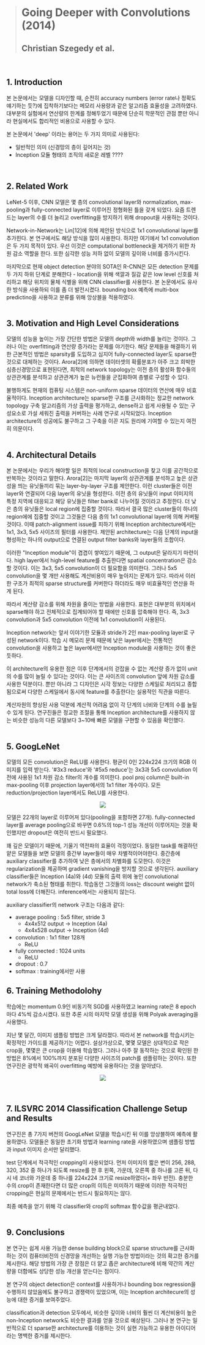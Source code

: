 > # Going Deeper with Convolutions (2014)
> ## Christian Szegedy et al.

</br>

## 1. Introduction
본 논문에서는 모델을 디자인할 때, 순전히 accuracy numbers (error rate나 정확도 얘기하는 듯?)에 집착하기보다는 메모리 사용량과 같은 알고리즘 효율성을 고려하였다.
대부분의 실험에서 연산량의 한계를 정해두었기 때문에 단순히 학문적인 관점 뿐만 아니라 현실에서도 합리적인 비용으로 사용할 수 있다.

본 논문에서 'deep' 이라는 용어는 두 가지 의미로 사용된다:
- 일반적인 의미 (신경망의 층이 깊어지는 것)
- Inception 모듈 형태의 조직의 새로운 레벨 ????
</br>

## 2. Related Work
LeNet-5 이후, CNN 모델은 몇 층의 convolutional layer와 normalization, max-pooling과 fully-connected layer로 이루어진 정형화된 틀을 갖게 되었다. 요즘 트렌드는 layer의 수를 더 늘리고 overfitting을 방지하기 위해 dropout을 사용하는 것이다.

Network-in-Network는 Lin[12]에 의해 제안된 방식으로 1x1 convolutional layer를 추가힌다. 본 연구에서도 해당 방식을 많이 사용한다. 하지만 여기에서 1x1 convolution은 두 가지 목적이 있다. 우선 이것은 computational bottleneck을 제거하기 위한 차원 감소 역할을 한다. 또한 심각한 성능 저하 없이 모델의 깊이와 너비를 증가시킨다. 

마지막으로 현재 object detection 분야의 SOTA인 R-CNN은 모든 detection 문제를 두 가지 하위 단계로 분해한다 - location을 위해 색깔과 질감 같은 low level 신호를 처리하고 해당 위치의 물체 식별을 위해 CNN classifier를 사용한다. 본 논문에서도 유사한 방식을 사용하되 이를 좀 더 발전시켰다. bounding box 예측에 multi-box predictino을 사용하고 분류를 위해 앙상블을 적용하였다.
</br>
</br>

## 3. Motivation and High Level Considerations
모델의 성능을 높이는 가장 간단한 방법은 모델의 depth와 width를 늘리는 것이다. 그러나 이는 overfitting과 연산량 증가라는 문제를 야기한다. 
해당 문제들을 해결하기 위한 근본적인 방법은 sparsity를 도입하고 심지어 fully-connected layer도 sparse한 것으로 대체하는 것이다. 
Arora[2]에 의하면 데이터셋의 확률분포가 아주 크고 희박한 심층신경망으로 표현된다면, 최적의 network topology는 이전 층의 활성화 함수들의 상관관계를 분석하고 상관관계가 높은 뉴런들을 군집화하여 층별로 구성할 수 있다.

불행하게도 현재의 컴퓨팅 시스템은 non-uniform sparse 데이터의 연산에 매우 비효율적이다.
Inception architecture는 sparse한 구조를 근사화하는 정교한 network topology 구축 알고리즘의 가상 출력을 평가하고, dense하고 쉽게 사용될 수 있는 구성요소로 가설 세워진 출력을 커버하는 사례 연구로 시작되었다. Inception architecture의 성공에도 불구하고 그 구축을 이끈 지도 원리에 기여할 수 있는지 여전히 의문이다.
</br>
</br>

## 4. Architectural Details
본 논문에서는 우리가 해야할 일은 최적의 local construction을 찾고 이를 공간적으로 반복하는 것이라고 말한다. 
Arora[2]는 마지막 layer의 상관관계를 분석하고 높은 상관성을 띄는 유닛들끼리 묶는 layer-by-layer 구조를 제안한다. 이런 cluster들은 이전 layer와 연결되어 다음 layer의 유닛을 형성한다. 이전 층의 유닛들이 input 이미지의 특정 지역에 대응되고 해당 유닛들은 filter bank로 나누어질 것이라고 추정한다. 더 낮은 층의 유닛들은 local region에 집중할 것이다. 따라서 결국 많은 cluster들이 하나의 region에에 집중할 것이고 그것들은 다음 층의 1x1 convolutional layer에 의해 커버될 것이다. 이때 patch-alignment issue를 피하기 위해 Inception architecture에서는 1x1, 3x3, 5x5 사이즈의 필터를 사용한다. 제안된 architecture는 다음 단계의 input을 형성하는 하나의 output으로 연결된 output filter banks와 layer들의 조합이다.

이러한 "Inception module"이 겹겹이 쌓여있기 때문에, 그 output은 달라지기 마련이다. high layer에서 high-level feature를 추출한다면 spatial concentration은 감소할 것이다. 이는 3x3, 5x5 convolution이 더 필요함을 의미한다. 그러나 5x5 convolution을 몇 개만 사용해도 계산비용이 매우 높아지는 문제가 있다. 따라서 이러한 구조가 최적의 sparse structure를 커버한다 하더라도 매우 비효율적인 연산을 하게 된다.

따라서 계산량 감소를 위해 차원을 줄이는 방법을 사용한다. 표현은 대부분의 위치에서 sparse해야 하고 전체적으로 집계되어야 할 때에만 신호를 압축해야 한다.  즉, 3x3 convolution과 5x5 convolution 이전에 1x1 convolution이 사용된다.

Inception network는 앞서 이야기한 모듈과 stride가 2인 max-pooling layer로 구성된 network이다. 학습 시 메모리 문제 때문에 낮은 layer에서는 전통적인 convolution을 사용하고 높은 layer에서만 Inception module을 사용하는 것이 좋은 듯하다.

이 architecture의 유용한 점은 이후 단계에서의 걷잡을 수 없는 계산량 증가 없이 unit의 수를 많이 늘릴 수 있다는 것이다. 이는 큰 사이즈의 convolution 앞에 차원 감소를 사용한 덕분이다. 뿐만 아니라 그 디자인은 시각 정보는 다양한 스케일로 처리되고 종합됨으로써 다양한 스케일에서 동시에 feature를 추출한다는 실용적인 직관을 따른다.

계산자원의 향상된 사용 덕분에 계산적 어려움 없이 각 단계의 너비와 단계의 수를 늘릴 수 있게 된다. 연구진들은 정교한 조절을 통해 Inception architecture를 사용하지 않는 비슷한 성능의 다른 모델보다 3~10배 빠른 모델을 구현할 수 있음을 확인했다. 
</br>
</br>

## 5. GoogLeNet
모델의 모든 convolution은 ReLU를 사용한다. 평균이 0인 224x224 크기의 RGB 이미지를 입력 받는다. '#3x3 reduce'와 '#5x5 reduce'는 3x3과 5x5 convolution 이전에 사용된 1x1 차원 감소 filter의 개수를 의미한다. pool proj column은 built-in max-pooling 이후 projection layer에서의 1x1 filter 개수이다. 모든 reduction/projection layer에서도 ReLU를 사용한다.

<p align="center"><img src="https://user-images.githubusercontent.com/86872735/156185614-f637f397-4a80-4657-9f97-a6d2cf5dbf04.png"></p>

모델은 22개의 layer로 이루어져 있다(pooling을 포함하면 27개). fully-connected layer를 average pooling으로 바꾸면 0.6%의 top-1 성능 개선이 이루어지는 것을 확인했지만 dropout은 여전히 반드시 필요했다.

꽤 깊은 모델이기 때문에, 기울기 역전파의 효율이 걱정이었다. 동일한 task를 해결하던 얕은 모델들을 보면 모델의 중간부 layer들이 매우 차별적이어야한다. 중간층에 auxiliary classifier를 추가하여 낮은 층에서의 차별화를 도모한다. 이것은 regularization을 제공하며 gradient vanishing을 방지할 것으로 생각된다. auxiliary classifier들은 Inception (4a)와 (4d) 모듈의 출력 위에 놓인 convolutional network가 축소된 형태를 취한다. 학습동안 그것들의 loss는 discount weight 없이 total loss에 더해진다. inference에서는 사용되지 않는다. 

auxiliary classifier의 network 구조는 다음과 같다:
- average pooling : 5x5 filter, stride 3
  - 4x4x512 output -> Inception (4a)
  - 4x4x528 output -> Inception (4d)
- convolution : 1x1 filter 128개
  - ReLU
- fully connected : 1024 units
  - ReLU
- dropout : 0.7
- softmax : training에서만 사용

## 6. Training Methodolohy
학습에는 momentum 0.9인 비동기적 SGD를 사용하였고 learning rate은 8 epoch마다 4%씩 감소시켰다. 또한 추론 시의 마지막 모델 생성을 위해 Polyak averaging을 사용했다. 

지난 몇 달간, 이미지 샘플링 방법은 크게 달라졌다. 따라서 본 network를 학습시키는 확정적인 가이드를 제공하기는 어렵다. 설상가상으로, 몇몇 모델은 상대적으로 작은 crop을, 몇몇은 큰 crop을 이용해 학습했다. 그러나 아주 잘 동작하는 것으로 확인된 한 방법은 8%에서 100%까지 분포된 다양한 사이즈의 patch를 샘플링하는 것이다. 또한 연구진은 광학적 왜곡이 overfitting 예방에 유용하다는 것을 알아냈다.

<p align='center'><img src='https://user-images.githubusercontent.com/86872735/156366401-86a90567-f058-479e-aa58-3e7587d05713.png'></p>
</br>

## 7. ILSVRC 2014 Classification Challenge Setup and Results
연구진은 총 7가지 버전의 GoogLeNet 모델을 학습시킨 뒤 이를 앙상블하여 예측에 활용하였다. 모델들은 동일한 초기화 방법과 learning rate을 사용하였으며 샘플링 방법과 input 이미지 순서만 달리했다. 

test 단계에서 적극적인 cropping이 사용되었다. 먼저 이미지의 짧은 변이 256, 288, 320, 352 중 하나가 되도록 resize를 한 후 왼쪽, 가운데, 오른쪽 중 하나를 고른 뒤, 다시 네 코너와 가운데 중 하나를 224x224 크기로 resize하였다(+ 좌우 반전). 충분한 수의 crop이 존재한다면 더 많은 crop의 이득은 미미하기 때문에 이러한 적극적인 cropping은 현실의 문제에서는 반드시 필요하지는 않다.

최종 예측을 얻기 위해 각 classifier와 crop의 softmax 함수값을 평균내었다. 
</br>
</br>

## 9. Conclusions
본 연구는 쉽게 사용 가능한 dense building block으로 sparse structure를 근사화하는 것이 컴퓨터비전의 신경망을 개선하는 실행 가능한 방법이라는 것의 확고한 증거를 제시한다. 해당 방법의 가장 큰 장점은 더 얕고 좁은 architecture에 비해 약간의 계산량을 더함에도 상당한 성능 개선을 얻는다는 점이다. 

본 연구의 object detection은 context를 사용하거나 bounding box regression을 수행하지 않았음에도 불구하고 경쟁력이 있었으며, 이는 Inception architecure의 성능에 대한 증거를 보여주었다.

classification과 detection 모두에서, 비슷한 깊이와 너비의 훨씬 더 계산비용이 높은 non-Inception network도 비슷한 결과를 얻을 것으로 예상된다. 그러나 본 연구는 일반적으로 더 sparse한 architecture를 이용하는 것이 실현 가능하고 유용한 아이디어라는 명백한 증거를 제시한다. 
